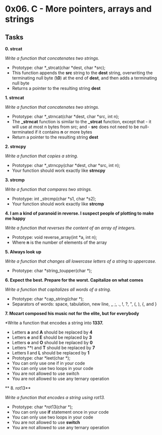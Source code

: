 # 0x06. C - More pointers, arrays and strings

## Tasks

**0. strcat**

*Write a function that concatenates two strings.*
- Prototype: char *_strcat(char *dest, char *src);
- This function appends the **src** string to the **dest** string, overwriting the terminating null byte (**\0**) at the end of **dest**, and then adds a terminating null byte
- Returns a pointer to the resulting string **dest**

**1. strncat**

*Write a function that concatenates two strings.*
- Prototype: char *_strncat(char *dest, char *src, int n);
- The **_strncat** function is similar to the **_strcat** function, except that
        - it will use at most n bytes from src; and
        - **src** does not need to be null-terminated if it contains **n** or more bytes
- Return a pointer to the resulting string **dest**

**2. strncpy**

*Write a function that copies a string.*
- Prototype: char *_strncpy(char *dest, char *src, int n);
- Your function should work exactly like **strncpy**

**3. strcmp**

*Write a function that compares two strings.*
- Prototype: int _strcmp(char *s1, char *s2);
- Your function should work exactly like **strcmp**

**4. I am a kind of paranoid in reverse. I suspect people of plotting to make me happy**

*Write a function that reverses the content of an array of integers.*
- Prototype: void reverse_array(int *a, int n);
- Where **n** is the number of elements of the array

**5. Always look up**

*Write a function that changes all lowercase letters of a string to uppercase.*
- Prototype: char *string_toupper(char *);  

**6. Expect the best. Prepare for the worst. Capitalize on what comes**

*Write a function that capitalizes all words of a string.*
- Prototype: char *cap_string(char *);
- Separators of words: space, tabulation, new line, ,, ;, ., !, ?, ", (, ), {, and }
 

**7. Mozart composed his music not for the elite, but for everybody**

*Write a function that encodes a string into **1337.**
- Letters **a** and **A** should be replaced by **4**
- Letters **e** and **E** should be replaced by **3**
- Letters **o** and **O** should be replaced by **0**
- Letters **t and **T** should be replaced by **7**
- Letters **l** and **L** should be replaced by **1**
- Prototype: char *leet(char *);
- You can only use one if in your code
- You can only use two loops in your code
- You are not allowed to use switch
- You are not allowed to use any ternary operation


** 8. rot13**

*Write a function that encodes a string using rot13.*
- Prototype: char *rot13(char *);
- You can only use **if** statement once in your code
- You can only use two loops in your code
- You are not allowed to use **switch**
- You are not allowed to use any ternary operation

